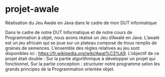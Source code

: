 # projet-awale
Réalisation du Jeu Awale en Java dans le cadre de mon DUT informatique

Dans le cadre de notre DUT Informatique et de notre cours de Programmation à objet, nous avons réalisé un Jeu d’Awalé en Java. L’awalé est un jeu africain qui se joue sur un plateau composé de trous remplis de graines de semences. 
L’ensemble des règles relatives au jeu sont disponibles ici : https://fr.wikipedia.org/wiki/Awal%C3%A9.
L’objectif de ce projet était double :
  Sur la partie algorithmique à développer un projet qui fonctionnel,
  Sur la partie conception : structurer notre programme selon les grands principes de la Programmation orientée objet.  
